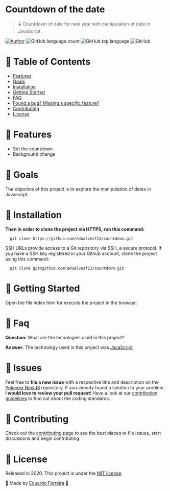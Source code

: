 # Countdown of the date
> ⌛ Countdown of date for new year with manipulation of date in JavaScript.

[![Author](https://img.shields.io/badge/author-DuFerreira-EE4D64?color=orange)](https://github.com/edualvesf13)
![GitHub language count](https://img.shields.io/github/languages/count/edualvesf13/countdown?color=orange)
![GitHub top language](https://img.shields.io/github/languages/top/edualvesf13/countdown?color=orange)
![GitHub](https://img.shields.io/github/license/edualvesf13/countdown?color=orange)


# :pushpin: Table of Contents

* [Features](#rocket-features)
* [Goals](#dart-goals)
* [Installation](#construction_worker-installation)
* [Getting Started](#runner-getting-started)
* [FAQ](#postbox-faq)
* [Found a bug? Missing a specific feature?](#bug-issues)
* [Contributing](#tada-contributing)
* [License](#closed_book-license)

# :rocket: Features

* Set the countdown
* Background change

# :dart: Goals

The objective of this project is to explore the manipulation of dates in Javascript.

# :construction_worker: Installation

**Then in order to clone the project via HTTPS, run this command:**

```
  git clone https://github.com/edualvesf13/countdown.git
```

SSH URLs provide access to a Git repository via SSH, a secure protocol. If you have a SSH key registered in your Github account, clone the project using this command:

```
  git clone git@github.com:edualvesf13/countdown.git
```

# :runner: Getting Started

Open the file index.html for execute the project in the browser.

# :postbox: Faq

**Question:** What are the tecnologies used in this project?

**Answer:** The technology used in this project was [JavaScript](https://developer.mozilla.org/pt-BR/docs/Web/JavaScript)

# :bug: Issues

Feel free to **file a new issue** with a respective title and description on the [Pokedex NextJS](https://github.com/LauraBeatris/pokedex-nextjs/issues) repository. If you already found a solution to your problem, **i would love to review your pull request**! Have a look at our [contribution guidelines](https://github.com/LauraBeatris/pokedex-nextjs/blob/master/CONTRIBUTING.md) to find out about the coding standards.

# :tada: Contributing

Check out the [contributing](https://github.com/edualvesf13/countdown/blob/master/CONTRIBUTING.md) page to see the best places to file issues, start discussions and begin contributing.

# :closed_book: License

Released in 2020.
This project is under the [MIT license](https://github.com/edualvesf13/countdown/blob/master/LICENSE).

🚀 Made by [Eduardo Ferreira](https://duferreira.com.br) 🚀
